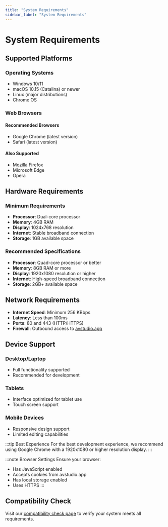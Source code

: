 ```yaml
---
title: "System Requirements"
sidebar_label: "System Requirements"
---
```


# System Requirements

## Supported Platforms

### Operating Systems
- Windows 10/11
- macOS 10.15 (Catalina) or newer
- Linux (major distributions)
- Chrome OS

### Web Browsers
#### Recommended Browsers
- Google Chrome (latest version)
- Safari (latest version)

#### Also Supported
- Mozilla Firefox
- Microsoft Edge
- Opera

## Hardware Requirements

### Minimum Requirements
- **Processor**: Dual-core processor
- **Memory**: 4GB RAM
- **Display**: 1024x768 resolution
- **Internet**: Stable broadband connection
- **Storage**: 1GB available space

### Recommended Specifications
- **Processor**: Quad-core processor or better
- **Memory**: 8GB RAM or more
- **Display**: 1920x1080 resolution or higher
- **Internet**: High-speed broadband connection
- **Storage**: 2GB+ available space

## Network Requirements

- **Internet Speed**: Minimum 256 KBbps
- **Latency**: Less than 100ms
- **Ports**: 80 and 443 (HTTP/HTTPS)
- **Firewall**: Outbound access to [avstudio.app](https://avstudio.app)

## Device Support

### Desktop/Laptop
- Full functionality supported
- Recommended for development

### Tablets
- Interface optimized for tablet use
- Touch screen support

### Mobile Devices
- Responsive design support
- Limited editing capabilities

:::tip Best Experience
For the best development experience, we recommend using Google Chrome with a 1920x1080 or higher resolution display.
:::

:::note Browser Settings
Ensure your browser:
- Has JavaScript enabled
- Accepts cookies from avstudio.app
- Has local storage enabled
- Uses HTTPS
:::

## Compatibility Check

Visit our [compatibility check page](https://avstudio.app/) to verify your system meets all requirements.